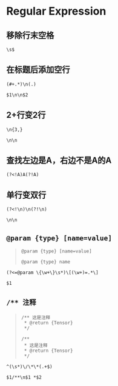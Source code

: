 # Regular Expression

## 移除行末空格

```
\s$
```

## 在标题后添加空行

```
(#+.*)\n(.)
```
```
$1\n\n$2
```

## 2+行变2行

```
\n{3,}
```
```
\n\n
```

## 查找左边是A，右边不是A的A

```
(?<!A)A(?!A)
```

## 单行变双行

```
(?<!\n)\n(?!\n)
```

```
\n\n
```

## `@param {type} [name=value]`

> `@param {type} [name=value]`
> 
> `@param {type} name`

```
(?<=@param \{\w+\}\s*)\[(\w+)=.*\]
```

```
$1
```

## `/** 注释`

> ```
> /** 这是注释
>  * @return {Tensor}
>  */
> ```
> ```
> /**
>  * 这是注释
>  * @return {Tensor}
>  */
> ```

```
^(\s*)\/\*\*(.+$)
```

```
$1/**\n$1 *$2
```
